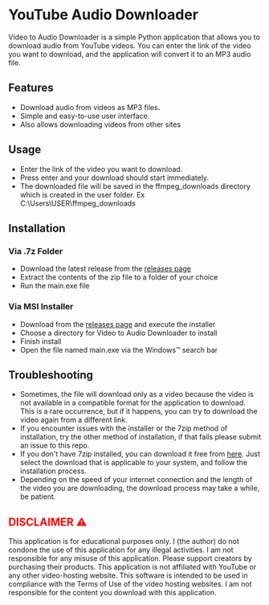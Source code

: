# YouTube Audio Downloader

Video to Audio Downloader is a simple Python application that allows you to download audio from YouTube videos. You can enter the link of the video you want to download, and the application will convert it to an MP3 audio file.

## Features

- Download audio from videos as MP3 files.
- Simple and easy-to-use user interface.
- Also allows downloading videos from other sites

## Usage

- Enter the link of the video you want to download.
- Press enter and your download should start immediately.
- The downloaded file will be saved in the ffmpeg_downloads directory which is created in the user folder. Ex C:\Users\USER\ffmpeg_downloads

## Installation

### Via .7z Folder

- Download the latest release from the [releases page](https://github.com/Moneydollar/Video_to_Audio_Downloader/releases)
- Extract the contents of the zip file to a folder of your choice
- Run the main.exe file

### Via MSI Installer

- Download from the [releases page](https://github.com/Moneydollar/Video_to_Audio_Downloader/releases) and execute the installer
- Choose a directory for Video to Audio Downloader to install
- Finish install
- Open the file named main.exe via the Windows™️ search bar
  
## Troubleshooting

- Sometimes, the file will download only as a video because the video is not available in a compatible format for the application to download. This is a rare occurrence, but if it happens, you can try to download the video again from a different link.
- If you encounter issues with the installer or the 7zip method of installation, try the other method of installation, if that fails please submit an issue to this repo.
- If you don't have 7zip installed, you can download it free from [here](https://www.7-zip.org/). Just select the download that is applicable to your system, and follow the installation process.
- Depending on the speed of your internet connection and the length of the video you are downloading, the download process may take a while, be patient.
  

<h2 style="color: red;">DISCLAIMER ⚠️</h2>

This application is for educational purposes only. I (the author) do not condone the use of this application for any illegal activities. I am not responsible for any misuse of this application. Please support creators by purchasing their products. This application is not affiliated with YouTube or any other video-hosting website. This software is intended to be used in compliance with the Terms of Use of the video hosting websites. I am not responsible for the content you download with this application.
